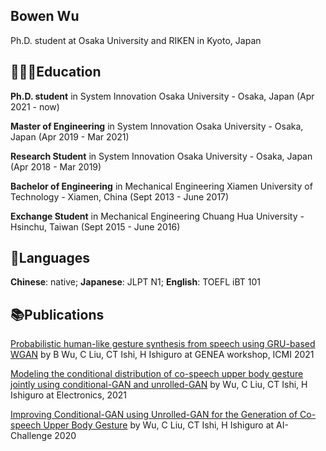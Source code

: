 ## Bowen Wu
Ph.D. student at Osaka University and RIKEN in Kyoto, Japan

## 👩🏼‍🎓Education
**Ph.D. student** in System Innovation
Osaka University - Osaka, Japan (Apr 2021 - now)

**Master of Engineering** in System Innovation
Osaka University - Osaka, Japan (Apr 2019 - Mar 2021)

**Research Student** in System Innovation
Osaka University - Osaka, Japan (Apr 2018 - Mar 2019)

**Bachelor of Engineering** in Mechanical Engineering
Xiamen University of Technology - Xiamen, China (Sept 2013 - June 2017)

**Exchange Student** in Mechanical Engineering
Chuang Hua University - Hsinchu, Taiwan (Sept 2015 - June 2016)

## 💬Languages
**Chinese**: native;
**Japanese**: JLPT N1;
**English**: TOEFL iBT 101

## 📚Publications
[Probabilistic human-like gesture synthesis from speech using GRU-based WGAN](https://scholar.google.com/citations?view_op=view_citation&hl=en&user=nLqUb5oAAAAJ&citation_for_view=nLqUb5oAAAAJ:9yKSN-GCB0IC) by B Wu, C Liu, CT Ishi, H Ishiguro at GENEA workshop, ICMI 2021

[Modeling the conditional distribution of co-speech upper body gesture jointly using conditional-GAN and unrolled-GAN](https://scholar.google.com/citations?view_op=view_citation&hl=en&user=nLqUb5oAAAAJ&citation_for_view=nLqUb5oAAAAJ:u-x6o8ySG0sC) by Wu, C Liu, CT Ishi, H Ishiguro at Electronics, 2021

[Improving Conditional-GAN using Unrolled-GAN for the Generation of Co-speech Upper Body Gesture](https://scholar.google.com/citations?view_op=view_citation&hl=en&user=nLqUb5oAAAAJ&citation_for_view=nLqUb5oAAAAJ:u5HHmVD_uO8C) by Wu, C Liu, CT Ishi, H Ishiguro at AI-Challenge 2020
